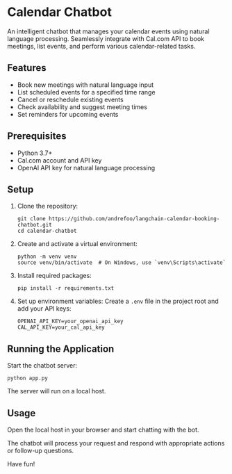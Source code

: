 # Calendar Chatbot

An intelligent chatbot that manages your calendar events using natural language processing. Seamlessly integrate with Cal.com API to book meetings, list events, and perform various calendar-related tasks.

## Features

- Book new meetings with natural language input
- List scheduled events for a specified time range
- Cancel or reschedule existing events
- Check availability and suggest meeting times
- Set reminders for upcoming events

## Prerequisites

- Python 3.7+
- Cal.com account and API key
- OpenAI API key for natural language processing

## Setup

1. Clone the repository:
   ```
   git clone https://github.com/andrefoo/langchain-calendar-booking-chatbot.git
   cd calendar-chatbot
   ```

2. Create and activate a virtual environment:
   ```
   python -m venv venv
   source venv/bin/activate  # On Windows, use `venv\Scripts\activate`
   ```

3. Install required packages:
   ```
   pip install -r requirements.txt
   ```

4. Set up environment variables:
   Create a `.env` file in the project root and add your API keys:
   ```
   OPENAI_API_KEY=your_openai_api_key
   CAL_API_KEY=your_cal_api_key
   ```

## Running the Application

Start the chatbot server:

```
python app.py
```

The server will run on a local host.

## Usage

Open the local host in your browser and start chatting with the bot.

The chatbot will process your request and respond with appropriate actions or follow-up questions.

Have fun!